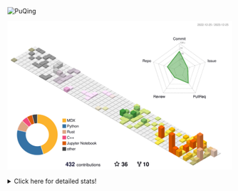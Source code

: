 ![PuQing](https://user-images.githubusercontent.com/27223114/171565019-9a56fae6-b08b-421f-99db-7e830da42371.png)

![](./profile-3d-contrib/profile-season-animate.svg)

<details>
<summary>Click here for detailed stats!</summary>

<!--START_SECTION:waka-->
![Lines of code](https://img.shields.io/badge/From%20Hello%20World%20I%27ve%20Written-944.9%20thousand%20lines%20of%20code-blue)

**🐱 My GitHub Data** 

> 📦 261.2 kB Used in GitHub's Storage 
 > 
> 🏆 442 Contributions in the Year 2023
 > 
> 🚫 Not Opted to Hire
 > 
> 📜 39 Public Repositories 
 > 
> 🔑 27 Private Repositories 
 > 
**I'm an Early 🐤** 

```text
🌞 Morning                329 commits         ██░░░░░░░░░░░░░░░░░░░░░░░   09.71 % 
🌆 Daytime                1631 commits        ████████████░░░░░░░░░░░░░   48.11 % 
🌃 Evening                598 commits         ████░░░░░░░░░░░░░░░░░░░░░   17.64 % 
🌙 Night                  832 commits         ██████░░░░░░░░░░░░░░░░░░░   24.54 % 
```


📊 **This Week I Spent My Time On** 

```text
💬 Programming Languages: 
Markdown                 4 mins              █████████████████████████   100.00 % 

🔥 Editors: 
Obsidian                 4 mins              █████████████████████████   100.00 % 

💻 Operating System: 
Windows                  4 mins              █████████████████████████   100.00 % 
```


<!--END_SECTION:waka-->
</details>
